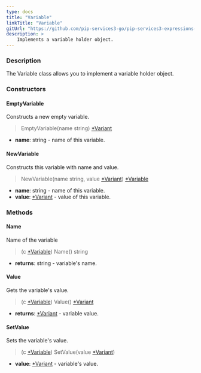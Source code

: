 ```yaml
---
type: docs
title: "Variable"
linkTitle: "Variable"
gitUrl: "https://github.com/pip-services3-go/pip-services3-expressions-go"
description: > 
    Implements a variable holder object.
---
```


### Description

The Variable class allows you to implement a variable holder object.

### Constructors

#### EmptyVariable
Constructs a new empty variable.
> EmptyVariable(name string) [*Variant](../../../variants/variant)

- **name**: string - name of this variable.

#### NewVariable
Constructs this variable with name and value.
> NewVariable(name string, value [*Variant](../../../variants/variant)) [*Variable]()

- **name**: string - name of this variable.
- **value**: [*Variant](../../../variants/variant) - value of this variable.


### Methods

#### Name
Name of the variable
> (c [*Variable]()) Name() string

- **returns**: string - variable's name.

#### Value
Gets the variable's value.
> (c [*Variable]()) Value() [*Variant](../../../variants/variant)

- **returns**: [*Variant](../../../variants/variant) - variable value.

#### SetValue

Sets the variable's value.

> (c [*Variable]()) SetValue(value [*Variant](../../../variants/variant)) 

- **value**: [*Variant](../../../variants/variant) - variable's value.
